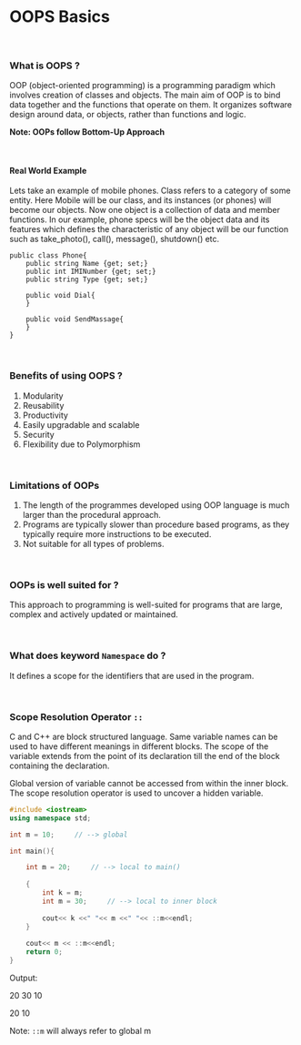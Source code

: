 # OOPS Basics

<br>

### What is OOPS ?
OOP (object-oriented programming) is a programming paradigm which involves creation of classes and objects. The main aim of OOP is to bind data together and the functions that operate on them. It organizes software design around data, or objects, rather than functions and logic.

**Note: OOPs follow Bottom-Up Approach**

<br>

#### Real World Example
Lets take an example of mobile phones. Class refers to a category of some entity. Here Mobile will be our class, and its instances (or phones) will become our objects. Now one object is a collection of data and member functions. In our example, phone specs will be the object data and its features which defines the characteristic of any object will be our function such as take_photo(), call(), message(), shutdown() etc.

```
public class Phone{
    public string Name {get; set;}
    public int IMINumber {get; set;}
    public string Type {get; set;}
    
    public void Dial{
    }
    
    public void SendMassage{
    }
}
```

<br>

### Benefits of using OOPS ?
1. Modularity
2. Reusability
3. Productivity
4. Easily upgradable and scalable
5. Security
6. Flexibility due to Polymorphism

<br>

### Limitations of OOPs
1. The length of the programmes developed using OOP language is much larger than the procedural approach.
2. Programs are typically slower than procedure based programs, as they typically require more instructions to be executed.
3. Not suitable for all types of problems.

<br>

### OOPs is well suited for ?
This approach to programming is well-suited for programs that are large, complex and actively updated or maintained.

<br>

### What does keyword `Namespace` do ?
It defines a scope for the identifiers that are used in the program. 

<br>

### Scope Resolution Operator `::`
C and C++ are block structured language. Same variable names can be used to have different meanings in different blocks. The scope of the variable extends from the point of its declaration till the end of the block containing the declaration.

Global version of variable cannot be accessed from within the inner block. The scope resolution operator is used to uncover a hidden variable. 

```cpp
#include <iostream>
using namespace std;

int m = 10;     // --> global 

int main(){

    int m = 20;     // --> local to main()
    
    {
        int k = m;
        int m = 30;     // --> local to inner block
        
        cout<< k <<" "<< m <<" "<< ::m<<endl;
    }
    
    cout<< m << ::m<<endl;
    return 0;
}
```

Output:

20 30 10

20 10

Note: `::m` will always refer to global m
